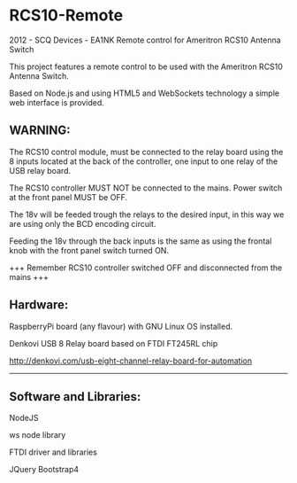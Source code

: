 # RCS10-Remote
2012 - SCQ Devices - EA1NK
Remote control for Ameritron RCS10 Antenna Switch

This project features a remote control to be used with the Ameritron RCS10 Antenna Switch.

Based on Node.js and using HTML5 and WebSockets technology a simple web interface is provided.

WARNING:
----------------------------------------------------------------

The RCS10 control module, must be connected to the relay board using the 8 inputs located at the back of the controller, one input to one relay of the USB relay board. 

The RCS10 controller MUST NOT be connected to the mains. Power switch at the front panel MUST be OFF.

The 18v will be feeded trough the relays to the desired input, in this way we are using only the BCD encoding circuit. 

Feeding the 18v through the back inputs is the same as using the frontal knob with the front panel switch turned ON.

+++ Remember RCS10 controller switched OFF and disconnected from the mains +++


Hardware:
----------------------------------------------------------------

RaspberryPi board (any flavour) with GNU Linux OS installed.

Denkovi USB 8 Relay board based on FTDI FT245RL chip

http://denkovi.com/usb-eight-channel-relay-board-for-automation

----------------------------------------------------------------

Software and Libraries:
----------------------------------------------------------------

NodeJS

ws node library

FTDI driver and libraries

JQuery
Bootstrap4


